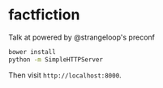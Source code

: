 factfiction
===========

Talk at powered by @strangeloop's preconf

```sh
bower install
python -m SimpleHTTPServer
```

Then visit `http://localhost:8000`.
